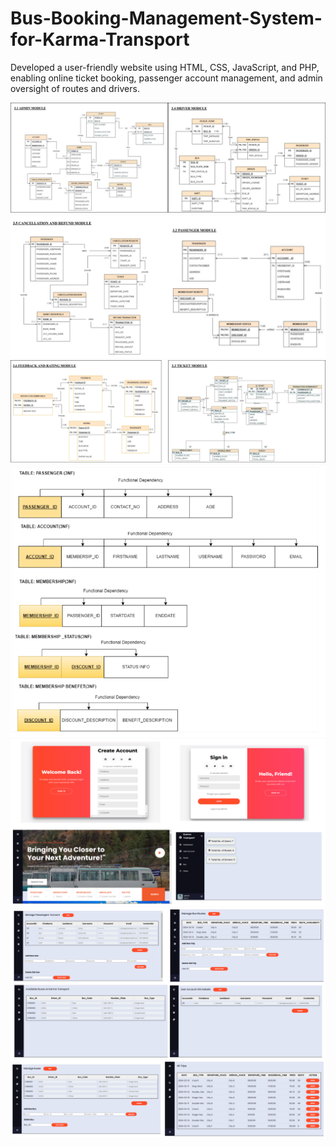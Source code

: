 # Bus-Booking-Management-System-for-Karma-Transport
Developed a user-friendly website using HTML, CSS, JavaScript, and PHP, enabling online ticket booking, passenger account management, and admin oversight of routes and drivers.

<div align="center">
  <img src="erd&demo/admin_driver.png">
  <img src="erd&demo/passenger_refund.png">
  <img src="erd&demo/ticket_feedback.png">
  <img src="erd&demo/normalization.png">
  <img src="erd&demo/webpage1.png">
  <img src="erd&demo/webpage2.png">
  <img src="erd&demo/webpage3.png">
</div>
